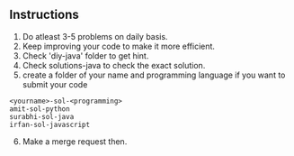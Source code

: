 ## Instructions
1. Do atleast 3-5 problems on daily basis.
2. Keep improving your code to make it more efficient.
3. Check 'diy-java' folder to get hint.
4. Check solutions-java to check the exact solution.
5. create a folder of your name and programming language if you want to submit your code
```
<yourname>-sol-<programming>
amit-sol-python
surabhi-sol-java
irfan-sol-javascript
```
6. Make a merge request then.